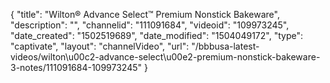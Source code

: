 {
    "title": "Wilton&reg; Advance Select&trade; Premium Nonstick Bakeware",
    "description": "",
    "channelid": "111091684",
    "videoid": "109973245",
    "date_created": "1502519689",
    "date_modified": "1504049172",
    "type": "captivate",
    "layout": "channelVideo",
    "url": "\/bbbusa-latest-videos\/wilton\u00c2-advance-select\u00e2-premium-nonstick-bakeware-3-notes\/111091684-109973245"
}